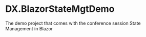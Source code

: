 # DX.BlazorStateMgtDemo
The demo project that comes with the conference session State Management in Blazor
